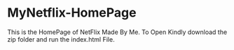 # MyNetflix-HomePage
This is the HomePage of NetFlix Made By Me. To Open Kindly download the zip folder and run the index.html File.
